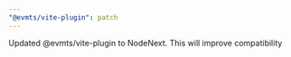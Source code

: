 ```yaml
---
"@evmts/vite-plugin": patch
---
```


Updated @evmts/vite-plugin to NodeNext. This will improve compatibility
